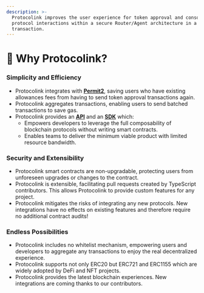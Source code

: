 ```yaml
---
description: >-
  Protocolink improves the user experience for token approval and consolidates
  protocol interactions within a secure Router/Agent architecture in a single
  transaction.
---
```


# 🌟 Why Protocolink?

### **Simplicity and Efficiency**&#x20;

* Protocolink integrates with [**Permit2**](use-cases/permit2-amplifier.md), saving users who have existing allowances fees from having to send token approval transactions again.
* Protocolink aggregates transactions, enabling users to send batched transactions to save gas.
* Protocolink provides an [**API**](broken-reference) and an [**SDK**](broken-reference) which:
  * Empowers developers to leverage the full composability of blockchain protocols without writing smart contracts.
  * Enables teams to deliver the minimum viable product with limited resource bandwidth.

### Security and Extensibility

* Protocolink smart contracts are non-upgradable, protecting users from unforeseen upgrades or changes to the contract.
* Protocolink is extensible, facilitating pull requests created by TypeScript contributors. This allows Protocolink to provide custom features for any project.
* Protocolink mitigates the risks of integrating any new protocols. New integrations have no effects on existing features and therefore require no additional contract audits!

### Endless **Possibilities**

* Protocolink includes no whitelist mechanism, empowering users and developers to aggregate any transactions to enjoy the real decentralized experience.
* Protocolink supports not only ERC20 but ERC721 and ERC1155 which are widely adopted by DeFi and NFT projects.
* Protocolink provides the latest blockchain experiences. New integrations are coming thanks to our contributors.
